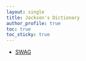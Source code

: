 ```yaml
---
layout: single
title: Jackson's Dictionary
author_profile: true
toc: true
toc_sticky: true
---
```


* [SWAG](./swag.md)